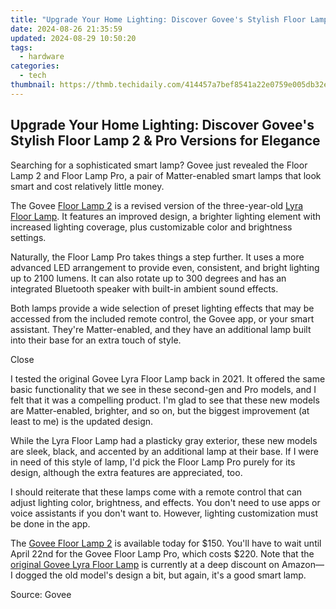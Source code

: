 ```yaml
---
title: "Upgrade Your Home Lighting: Discover Govee's Stylish Floor Lamp 2 & Pro Versions for Elegance"
date: 2024-08-26 21:35:59
updated: 2024-08-29 10:50:20
tags:
  - hardware
categories:
  - tech
thumbnail: https://thmb.techidaily.com/414457a7bef8541a22e0759e005db32e7bc53d10e956cf3519881385b0e0955c.jpg
---
```


## Upgrade Your Home Lighting: Discover Govee's Stylish Floor Lamp 2 & Pro Versions for Elegance

Searching for a sophisticated smart lamp? Govee just revealed the Floor Lamp 2 and Floor Lamp Pro, a pair of Matter-enabled smart lamps that look smart and cost relatively little money.

 The Govee [Floor Lamp 2](https://us.govee.com/products/govee-floor-lamp-2) is a revised version of the three-year-old [Lyra Floor Lamp](https://www.amazon.com/Govee-Changing-Control-Creative-Bedroom/dp/B08V8GS7PF?tag=hotoge-20&ascsubtag=UUhtgUeUpU2002461&asc%5Frefurl=https%3A%2F%2Fwww.howtogeek.com%2Fgovee-floor-lamp-2-and-floor-lamp-pro%2F&asc%5Fcampaign=Short-Term). It features an improved design, a brighter lighting element with increased lighting coverage, plus customizable color and brightness settings.

 Naturally, the Floor Lamp Pro takes things a step further. It uses a more advanced LED arrangement to provide even, consistent, and bright lighting up to 2100 lumens. It can also rotate up to 300 degrees and has an integrated Bluetooth speaker with built-in ambient sound effects.

 Both lamps provide a wide selection of preset lighting effects that may be accessed from the included remote control, the Govee app, or your smart assistant. They're Matter-enabled, and they have an additional lamp built into their base for an extra touch of style.

Close 

 I tested the original Govee Lyra Floor Lamp back in 2021\. It offered the same basic functionality that we see in these second-gen and Pro models, and I felt that it was a compelling product. I'm glad to see that these new models are Matter-enabled, brighter, and so on, but the biggest improvement (at least to me) is the updated design.

 While the Lyra Floor Lamp had a plasticky gray exterior, these new models are sleek, black, and accented by an additional lamp at their base. If I were in need of this style of lamp, I'd pick the Floor Lamp Pro purely for its design, although the extra features are appreciated, too.

 I should reiterate that these lamps come with a remote control that can adjust lighting color, brightness, and effects. You don't need to use apps or voice assistants if you don't want to. However, lighting customization must be done in the app.

 The [Govee Floor Lamp 2](https://us.govee.com/products/govee-floor-lamp-2) is available today for $150\. You'll have to wait until April 22nd for the Govee Floor Lamp Pro, which costs $220\. Note that the [original Govee Lyra Floor Lamp](https://www.amazon.com/Govee-Changing-Control-Creative-Bedroom/dp/B08V8GS7PF?tag=hotoge-20&ascsubtag=UUhtgUeUpU2002461&asc%5Frefurl=https%3A%2F%2Fwww.howtogeek.com%2Fgovee-floor-lamp-2-and-floor-lamp-pro%2F&asc%5Fcampaign=Short-Term) is currently at a deep discount on Amazon—I dogged the old model's design a bit, but again, it's a good smart lamp.

 Source: Govee

<ins class="adsbygoogle"
     style="display:block"
     data-ad-format="autorelaxed"
     data-ad-client="ca-pub-7571918770474297"
     data-ad-slot="1223367746"></ins>



<ins class="adsbygoogle"
     style="display:block"
     data-ad-client="ca-pub-7571918770474297"
     data-ad-slot="8358498916"
     data-ad-format="auto"
     data-full-width-responsive="true"></ins>
